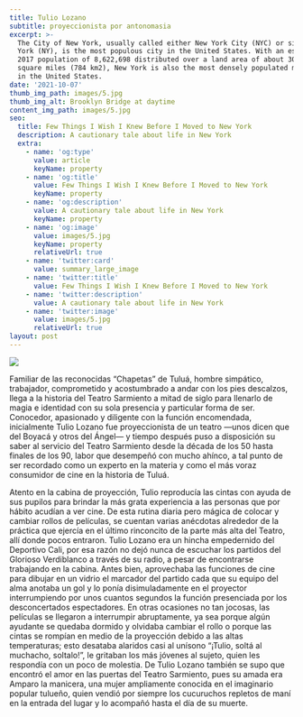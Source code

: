 ```yaml
---
title: Tulio Lozano
subtitle: proyeccionista por antonomasia
excerpt: >-
  The City of New York, usually called either New York City (NYC) or simply New
  York (NY), is the most populous city in the United States. With an estimated
  2017 population of 8,622,698 distributed over a land area of about 302.6
  square miles (784 km2), New York is also the most densely populated major city
  in the United States.
date: '2021-10-07'
thumb_img_path: images/5.jpg
thumb_img_alt: Brooklyn Bridge at daytime
content_img_path: images/5.jpg
seo:
  title: Few Things I Wish I Knew Before I Moved to New York
  description: A cautionary tale about life in New York
  extra:
    - name: 'og:type'
      value: article
      keyName: property
    - name: 'og:title'
      value: Few Things I Wish I Knew Before I Moved to New York
      keyName: property
    - name: 'og:description'
      value: A cautionary tale about life in New York
      keyName: property
    - name: 'og:image'
      value: images/5.jpg
      keyName: property
      relativeUrl: true
    - name: 'twitter:card'
      value: summary_large_image
    - name: 'twitter:title'
      value: Few Things I Wish I Knew Before I Moved to New York
    - name: 'twitter:description'
      value: A cautionary tale about life in New York
    - name: 'twitter:image'
      value: images/5.jpg
      relativeUrl: true
layout: post
---
```

![](/images/Tulio%20Lozano.jpeg)

Familiar de las reconocidas “Chapetas” de Tuluá, hombre simpático, trabajador, comprometido y acostumbrado a andar con los pies descalzos, llega a la historia del Teatro Sarmiento a mitad de siglo para llenarlo de magia e identidad con su sola presencia y particular forma de ser. Conocedor, apasionado y diligente con la función encomendada, inicialmente Tulio Lozano fue proyeccionista de un teatro —unos dicen que del Boyacá y otros del Ángel— y tiempo después puso a disposición su saber al servicio del Teatro Sarmiento desde la década de los 50 hasta finales de los 90, labor que desempeñó con mucho ahínco, a tal punto de ser recordado como un experto en la materia y como el más voraz consumidor de cine en la historia de Tuluá.


Atento en la cabina de proyección, Tulio reproducía las cintas con ayuda de sus pupilos para brindar la más grata experiencia a las personas que por hábito acudían a ver cine. De esta rutina diaria pero mágica de colocar y cambiar rollos de películas, se cuentan varias anécdotas alrededor de la práctica que ejercía en el último rinconcito de la parte más alta del Teatro, allí donde pocos entraron. Tulio Lozano era un hincha empedernido del Deportivo Cali, por esa razón no dejó nunca de escuchar los partidos del Glorioso Verdiblanco a través de su radio, a pesar de encontrarse trabajando en la cabina. Antes bien, aprovechaba las funciones de cine para dibujar en un vidrio el marcador del partido cada que su equipo del alma anotaba un gol y lo ponía disimuladamente en el proyector interrumpiendo por unos cuantos segundos la función presenciada por los desconcertados espectadores. En otras ocasiones no tan jocosas, las películas se llegaron a interrumpir abruptamente, ya sea porque algún ayudante se quedaba dormido y olvidaba cambiar el rollo o porque las cintas se rompían en medio de la proyección debido a las altas temperaturas; esto desataba alaridos casi al unísono “¡Tulio, soltá al muchacho, soltalo!”, le gritaban los más jóvenes al sujeto, quien les respondía con un poco de molestia. De Tulio Lozano también se supo que encontró el amor en las puertas del Teatro Sarmiento, pues su amada era Amparo la manicera, una mujer ampliamente conocida en el imaginario popular tulueño, quien vendió por siempre los cucuruchos repletos de maní en la entrada del lugar y lo acompañó hasta el día de su muerte.
